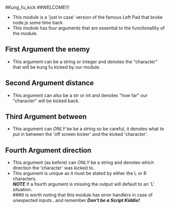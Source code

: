 #Kung_fu_kick 
##WELCOME!!!
- This module is a 'just in case' version of the famous Left Pad that broke node.js some time back
 - This module has four arguments that are essential to the functionallity of the module.   
## First Argument __the enemy__   
- This argument can be a string or integer and denotes the "character" that will be kung fu kicked by our module.   
## Second Argument __distance__   
- This argument can also be a str or int and denotes "how far" our "character" will be kicked back.   
## Third Argument __between__   
- This argument can *ONLY* be be a string so be careful, it denotes what to put in between the 'off screen kicker' and the kicked 'character'.   
## Fourth Argument __direction__   
- This argument (as before) can *ONLY* be a string and denotes which direction the 'character' was kicked to.
 - This argument is unique as it must be stated by either the L or R characters.   
__*NOTE*__ If a fourth argument is missing the output will default to an 'L' situation.   
###It is worth noting that this module has error handlers in case of unexpected inputs...and remember __*Don't be a Script Kiddie!*__



